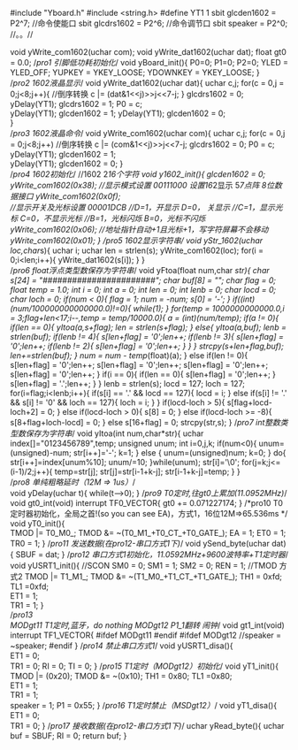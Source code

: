 #include "Yboard.h"
#include <string.h>
#define YT1 1
sbit glcden1602 = P2^7; 				//命令使能口
sbit glcdrs1602 = P2^6;					//命令调节口 
sbit speaker = P2^0;	//。。//
	
void yWrite_com1602(uchar com);
void yWrite_dat1602(uchar dat);
float gt0 = 0.0;
/*pro1		引脚低功耗初始化*/
void yBoard_init(){
	P0=0;
	P1=0;
	P2=0;
	YLED = YLED_OFF;
	YUPKEY = YKEY_LOOSE;
	YDOWNKEY = YKEY_LOOSE;
}				
/*pro2		1602液晶显示*/
void yWrite_dat1602(uchar dat){	
	uchar c,j;
	for(c = 0,j = 0;j<8;j++){		//倒序转换
		c |= (dat&1<<j)>>j<<7-j;
	}
	glcdrs1602 = 0;
	yDelay(YT1);
	glcdrs1602 = 1;
	P0 = c;		
	yDelay(YT1);
	glcden1602 = 1;
	yDelay(YT1);
	glcden1602 = 0;		
}	  	
/*pro3		1602液晶命令*/
void yWrite_com1602(uchar com){
	uchar c,j;
	for(c = 0,j = 0;j<8;j++)		 //倒序转换
		c |= (com&1<<j)>>j<<7-j;
	glcdrs1602 = 0;
	P0 = c;
	yDelay(YT1);
	glcden1602 = 1;	  
	yDelay(YT1);
	glcden1602 = 0;
}	 
/*pro4		1602初始化*/
//1602 2*16个字符
void y1602_init(){
	glcden1602 = 0;
	yWrite_com1602(0x38); 
    //显示模式设置  00111000  设置16*2显示  5*7点阵  8位数据接口
	yWrite_com1602(0x0f);	 
    //显示开关及光标设置   00001DCB 
    //D=1，开显示     D=0， 关显示 
    //C=1，显示光标   C=0，不显示光标 
    //B=1，光标闪烁   B=0，光标不闪烁
	yWrite_com1602(0x06);
	//地址指针自动+1且光标+1，写字符屏幕不会移动
	yWrite_com1602(0x01);
}
/*pro5		1602显示字符串*/	
void yStr_1602(uchar loc,char*s){
	uchar i;
	uchar len = strlen(s);
	yWrite_com1602(loc);
	for(i = 0;i<len;i++){
		yWrite_dat1602(s[i]);
	} 
}	
/*pro6		float浮点类型数保存为字符串*/
void yFtoa(float num,char *str){
	char s[24] = "#######################";
	char buf[8] = "";
	char flag = 0;
	float temp = 1.0;
	int i = 0;
	int a = 0;
	int len = 0;
	int lenb = 0;
	char locd = 0;
	char loch = 0;
	if(num < 0){
		flag = 1;
		num = -num;
		s[0] = '-';
	}
	if((int)(num/100000000000000.0)!=0){
		while(1);
	}
	for(temp = 1000000000000.0,i = 3;flag+len<17;i--,temp = temp/10000.0){
		a = (int)(num/temp);
		if(a != 0){
			if(len == 0){
				yItoa(a,s+flag);
				len = strlen(s+flag);
			}
			else{
				yItoa(a,buf);
				lenb = strlen(buf);
				if(lenb != 4){
					s[len+flag] = '0';len++;
					if(lenb != 3){
						s[len+flag] = '0';len++;
						if(lenb != 2){
							s[len+flag] = '0';len++;
						}
					}
				}
				strcpy(s+len+flag,buf);
				len+=strlen(buf);
			}
			num = num - temp*(float)(a);
		}
		else if(len != 0){
			s[len+flag] = '0';len++;
			s[len+flag] = '0';len++;
			s[len+flag] = '0';len++;
			s[len+flag] = '0';len++;
		}
		if(i == 0){
			if(len == 0){
				s[len+flag] = '0';len++;
			}
			s[len+flag] = '.';len++;
		}
	}
	lenb = strlen(s);
	locd = 127;
	loch = 127;
	for(i=flag;i<lenb;i++){
		if(s[i] == '.' && locd == 127){
			locd = i;
		}
		else if(s[i] != '.' && s[i] != '0' && loch == 127){
			loch = i;
		}
	}
	if(locd-loch > 5){
		s[flag+locd-loch+2] = 0;
	}
	else if(locd-loch > 0){
		s[8] = 0;
	}
	else if(locd-loch >= -8){
		s[8+flag+loch-locd] = 0;
	}
	else
		s[16+flag] = 0;
	strcpy(str,s);
} 
/*pro7		int整数类型数保存为字符串*/
void yItoa(int num,char*str){
	uchar index[]="0123456789",temp;
	unsigned unum;
	int i=0,j,k;
	if(num<0){
		unum=(unsigned)-num;
		str[i++]='-';
		k=1;
	}
	else {
		unum=(unsigned)num;
		k=0;
	}
	do{
		str[i++]=index[unum%10];
		unum/=10;
	}while(unum);
	str[i]='\0';
	for(j=k;j<=(i-1)/2;j++){
		temp=str[j];
		str[j]=str[i-1+k-j];
		str[i-1+k-j]=temp;
	}
}  	
/*pro8		单纯粗略延时（12M => 1us）*/ 		 
void yDelay(uchar t){
	while(t-->0);
}
/*pro9		T0定时,往gt0上累加(11.0952MHz)*/
void gt0_int(void) interrupt TF0_VECTOR{
	gt0 += 0.071227174;
}
/*pro10		T0定时器初始化，全局之首!(so you can see EA)，方式1，16位12M=>65.536ms  */
void yT0_init(){ 	
	TMOD |= T0_M0_;
	TMOD &= ~(T0_M1_+T0_CT_+T0_GATE_);
	EA = 1;
	ET0 = 1;
	TR0 = 1;
}
/*pro11		发送数据(在pro12-串口方式1下)*/
void ySend_byte(uchar dat){
	SBUF = dat;
}
/*pro12		串口方式1初始化，11.0592MHz+9600波特率+T1定时器*/ 
void yUSRT1_init(){
	//SCON
	SM0 = 0;
	SM1 = 1;
	SM2 = 0;
	REN = 1;
	//TMOD 方式2
	TMOD |= T1_M1_;
	TMOD &= ~(T1_M0_+T1_CT_+T1_GATE_);
	TH1 = 0xfd;
	TL1 =0xfd;		   
	ET1 = 1;	
	TR1 = 1;
}	 
/*pro13		
MODgt11		T1定时,蓝牙，do nothing
MODgt12		P1_1翻转 闹钟*/
void gt1_int(void) interrupt TF1_VECTOR{
#ifdef MODgt11
#endif
#ifdef MODgt12
	//speaker = ~speaker;
#endif
}
/*pro14		禁止串口方式1*/
void yUSRT1_disa(){	   
	ET1 = 0;	
	TR1 = 0;
	RI = 0;
	TI = 0;	
}
/*pro15		T1定时（MODgt12）初始化*/
void yT1_init(){  
	TMOD |= (0x20);
	TMOD &= ~(0x10);
	TH1 = 0x80;
	TL1 =0x80;	   
	ET1 = 1;	
	TR1 = 1;	
	speaker = 1;
	P1 = 0x55;
}
/*pro16		T1定时禁止（MSDgt12）*/
void yT1_disa(){  
	ET1 = 0;	
	TR1 = 0;
}
/*pro17		接收数据(在pro12-串口方式1下)*/
uchar yRead_byte(){
	uchar buf = SBUF;
	RI = 0;
	return buf;
}
